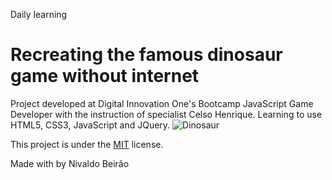 Daily learning

# Recreating the famous dinosaur game without internet

Project developed at Digital Innovation One's Bootcamp JavaScript Game Developer with the instruction of specialist Celso Henrique. Learning to use HTML5, CSS3, JavaScript and JQuery.
![Dinosaur](https://user-images.githubusercontent.com/95108889/161637752-44759c14-9835-4d1f-9855-5337a9424403.png)

This project is under the [MIT](./LICENSE) license.

Made with by Nivaldo Beirão
